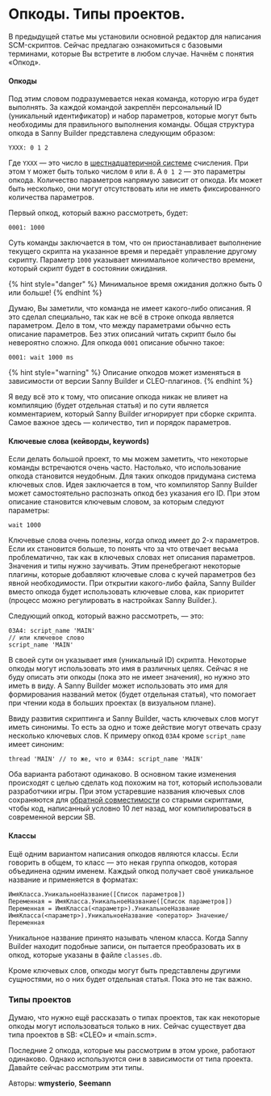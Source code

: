 # Опкоды. Типы проектов.

В предыдущей статье мы установили основной редактор для написания SCM-скриптов. Сейчас предлагаю ознакомиться с базовыми терминами, которые Вы встретите в любом случае. Начнём с понятия «Опкод».

#### Опкоды

Под этим словом подразумевается некая команда, которую игра будет выполнять. За каждой командой закреплён персональный ID (уникальный идентификатор) и набор параметров, которые могут быть необходимы для правильного выполнения команды. Общая структура опкода в Sanny Builder представлена следующим образом:

```
YXXX: 0 1 2
```

Где `YXXX` — это число в [шестнадцатеричной системе](https://ru.wikipedia.org/wiki/%D0%A8%D0%B5%D1%81%D1%82%D0%BD%D0%B0%D0%B4%D1%86%D0%B0%D1%82%D0%B5%D1%80%D0%B8%D1%87%D0%BD%D0%B0%D1%8F\_%D1%81%D0%B8%D1%81%D1%82%D0%B5%D0%BC%D0%B0\_%D1%81%D1%87%D0%B8%D1%81%D0%BB%D0%B5%D0%BD%D0%B8%D1%8F) счисления. При этом `Y` может быть только числом `0` или `8`. А `0 1 2` — это параметры опкода. Количество параметров напрямую зависит от опкода. Их может быть несколько, они могут отсутствовать или не иметь фиксированного количества параметров.

Первый опкод, который важно рассмотреть, будет:

```
0001: 1000
```

Суть команды заключается в том, что он приостанавливает выполнение текущего скрипта на указанное время и передаёт управление другому скрипту. Параметр `1000` указывает минимальное количество времени, который скрипт будет в состоянии ожидания.

{% hint style="danger" %}
Минимальное время ожидания должно быть 0 или больше!
{% endhint %}

Думаю, Вы заметили, что команда не имеет какого-либо описания. Я это сделал специально, так как не всё в строке опкода является параметром. Дело в том, что между параметрами обычно есть описание параметров. Без этих описаний читать скрипт было бы невероятно сложно. Для опкода `0001` описание обычно такое:

```
0001: wait 1000 ms
```

{% hint style="warning" %}
Описание опкодов может изменяться в зависимости от версии Sanny Builder и CLEO-плагинов.
{% endhint %}

Я веду всё это к тому, что описание опкода никак не влияет на компиляцию (будет отдельная статья) и по сути является комментарием, который Sanny Builder игнорирует при сборке скрипта. Самое важное здесь — количество, тип и порядок параметров.

#### Ключевые слова (кейворды, keywords)

Если делать большой проект, то мы можем заметить, что некоторые команды встречаются очень часто. Настолько, что использование опкода становится неудобным. Для таких опкодов придумана система ключевых слов. Идея заключается в том, что компилятор Sanny Builder может самостоятельно распознать опкод без указания его ID. При этом описание становится ключевым словом, за которым следуют параметры:

```
wait 1000
```

Ключевые слова очень полезны, когда опкод имеет до 2-х параметров. Если их становится больше, то понять что за что отвечает весьма проблематично, так как в ключевых словах нет описания параметров. Значения и типы нужно заучивать. Этим пренебрегают некоторые плагины, которые добавляют ключевые слова с кучей параметров без явной необходимости. При открытии какого-либо файла, Sanny Builder вместо опкода будет использовать ключевые слова, как приоритет (процесс можно регулировать в настройках Sanny Builder.).

Следующий опкод, который важно рассмотреть, — это:

```
03A4: script_name 'MAIN'
// или ключевое слово
script_name 'MAIN'
```

В своей сути он указывает имя (уникальный ID) скрипта. Некоторые опкоды могут использовать это имя в различных целях. Сейчас я не буду описать эти опкоды (пока это не имеет значения), но нужно это иметь в виду. А Sanny Builder может использовать это имя для формирования названий меток (будет отдельная статья), что помогает при чтении кода в больших проектах (в визуальном плане).

Ввиду развития скриптинга и Sanny Builder, часть ключевых слов могут иметь синонимы. То есть за одно и тоже действие могут отвечать сразу несколько ключевых слов. К примеру опкод `03A4` кроме `script_name` имеет синоним:

```
thread 'MAIN' // то же, что и 03A4: script_name 'MAIN'
```

Оба варианта работают одинаково. В основном такие изменения происходят с целью сделать код похожим на тот, который использовали разработчики игры. При этом устаревшие названия ключевых слов сохраняются для [обратной совместимости](https://ru.wikipedia.org/wiki/%D0%9E%D0%B1%D1%80%D0%B0%D1%82%D0%BD%D0%B0%D1%8F\_%D1%81%D0%BE%D0%B2%D0%BC%D0%B5%D1%81%D1%82%D0%B8%D0%BC%D0%BE%D1%81%D1%82%D1%8C) со старыми скриптами, чтобы код, написанный условно 10 лет назад, мог компилироваться в современной версии SB.

#### Классы

Ещё одним вариантом написания опкодов являются классы. Если говорить в общем, то класс — это некая группа опкодов, которая объединена одним именем. Каждый опкод получает своё уникальное название и применяется в форматах:

```
ИмяКласса.УникальноеНазвание([Список параметров])
Переменная = ИмяКласса.УникальноеНазвание([Список параметров])
Переменная = ИмяКласса(<параметр>).УникальноеНазвание
ИмяКласса(<параметр>).УникальноеНазвание <оператор> Значение/Переменная
```

Уникальное название принято называть членом класса. Когда Sanny Builder находит подобные записи, он пытается преобразовать их в опкод, которые указаны в файле `classes.db`.







Кроме ключевых слов, опкоды могут быть представлены другими сущностями, но о них будет отдельная статья. Пока это не так важно.

### Типы проектов

Думаю, что нужно ещё рассказать о типах проектов, так как некоторые опкоды могут использоваться только в них. Сейчас существует два типа проектов в SB: «CLEO» и «main.scm».

Последние 2 опкода, которые мы рассмотрим в этом уроке, работают одинаково. Однако используются они в зависимости от типа проекта. Давайте сейчас рассмотрим эти типы.



Авторы: **wmysterio**, **Seemann**
